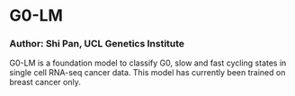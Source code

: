 # G0-LM

### Author: Shi Pan, UCL Genetics Institute

G0-LM is a foundation model to classify G0, slow and fast cycling states in single cell RNA-seq cancer data. This model has currently been trained on breast cancer only.

